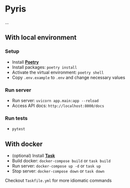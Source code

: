 # Pyris
...

## With local environment
### Setup
- Install **[Poetry](https://python-poetry.org/)**
- Install packages: `poetry install`
- Activate the virtual environment: `poetry shell`
- Copy `.env.example` to `.env` and change necessary values

### Run server
- Run server: `uvicorn app.main:app --reload`
- Access API docs: `http://localhost:8000/docs`

### Run tests
- `pytest`

## With docker
- (optional) Install **[Task](https://taskfile.dev)**
- Build docker: `docker-compose build` or `task build`
- Run server: `docker-compose up -d` or `task up`
- Stop server: `docker-compose down` or `task down`

Checkout `Taskfile.yml` for more idiomatic commands
